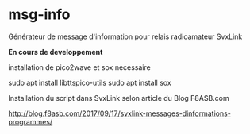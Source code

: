 # msg-info
Générateur de message d'information pour relais radioamateur SvxLink

**En cours de developpement**

installation de pico2wave et sox necessaire

sudo apt install libttspico-utils
sudo apt install sox

Installation du script dans SvxLink selon article du Blog F8ASB.com

http://blog.f8asb.com/2017/09/17/svxlink-messages-dinformations-programmes/

